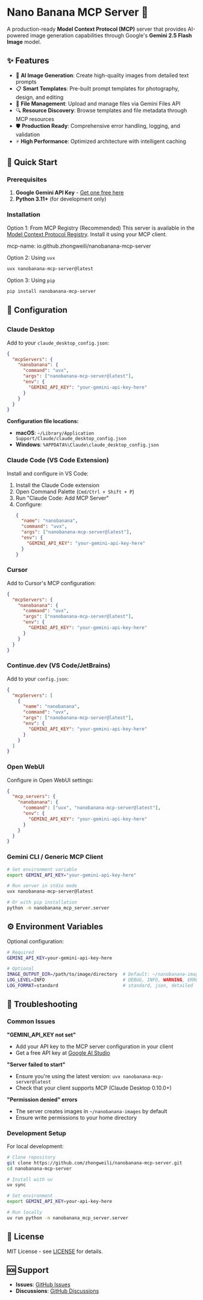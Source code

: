 # Nano Banana MCP Server 🍌

A production-ready **Model Context Protocol (MCP)** server that provides AI-powered image generation capabilities through Google's **Gemini 2.5 Flash Image** model.

## ✨ Features

- 🎨 **AI Image Generation**: Create high-quality images from detailed text prompts
- 📋 **Smart Templates**: Pre-built prompt templates for photography, design, and editing
- 📁 **File Management**: Upload and manage files via Gemini Files API
- 🔍 **Resource Discovery**: Browse templates and file metadata through MCP resources
- 🛡️ **Production Ready**: Comprehensive error handling, logging, and validation
- ⚡ **High Performance**: Optimized architecture with intelligent caching

## 🚀 Quick Start

### Prerequisites

1. **Google Gemini API Key** - [Get one free here](https://makersuite.google.com/app/apikey)
2. **Python 3.11+** (for development only)

### Installation

Option 1: From MCP Registry (Recommended)
This server is available in the [Model Context Protocol Registry](https://registry.modelcontextprotocol.io/servers/io.github.zhongweili/nanobanana-mcp-server). Install it using your MCP client.

mcp-name: io.github.zhongweili/nanobanana-mcp-server

Option 2: Using `uvx`

```bash
uvx nanobanana-mcp-server@latest
```

Option 3: Using `pip`

```bash
pip install nanobanana-mcp-server
```

## 🔧 Configuration

##

### Claude Desktop

Add to your `claude_desktop_config.json`:

```json
{
  "mcpServers": {
    "nanobanana": {
      "command": "uvx",
      "args": ["nanobanana-mcp-server@latest"],
      "env": {
        "GEMINI_API_KEY": "your-gemini-api-key-here"
      }
    }
  }
}
```

**Configuration file locations:**

- **macOS**: `~/Library/Application Support/Claude/claude_desktop_config.json`
- **Windows**: `%APPDATA%\Claude\claude_desktop_config.json`

### Claude Code (VS Code Extension)

Install and configure in VS Code:

1. Install the Claude Code extension
2. Open Command Palette (`Cmd/Ctrl + Shift + P`)
3. Run "Claude Code: Add MCP Server"
4. Configure:
   ```json
   {
     "name": "nanobanana",
     "command": "uvx",
     "args": ["nanobanana-mcp-server@latest"],
     "env": {
       "GEMINI_API_KEY": "your-gemini-api-key-here"
     }
   }
   ```

### Cursor

Add to Cursor's MCP configuration:

```json
{
  "mcpServers": {
    "nanobanana": {
      "command": "uvx",
      "args": ["nanobanana-mcp-server@latest"],
      "env": {
        "GEMINI_API_KEY": "your-gemini-api-key-here"
      }
    }
  }
}
```

### Continue.dev (VS Code/JetBrains)

Add to your `config.json`:

```json
{
  "mcpServers": [
    {
      "name": "nanobanana",
      "command": "uvx",
      "args": ["nanobanana-mcp-server@latest"],
      "env": {
        "GEMINI_API_KEY": "your-gemini-api-key-here"
      }
    }
  ]
}
```

### Open WebUI

Configure in Open WebUI settings:

```json
{
  "mcp_servers": {
    "nanobanana": {
      "command": ["uvx", "nanobanana-mcp-server@latest"],
      "env": {
        "GEMINI_API_KEY": "your-gemini-api-key-here"
      }
    }
  }
}
```

### Gemini CLI / Generic MCP Client

```bash
# Set environment variable
export GEMINI_API_KEY="your-gemini-api-key-here"

# Run server in stdio mode
uvx nanobanana-mcp-server@latest

# Or with pip installation
python -m nanobanana_mcp_server.server
```

## ⚙️ Environment Variables

Optional configuration:

```bash
# Required
GEMINI_API_KEY=your-gemini-api-key-here

# Optional
IMAGE_OUTPUT_DIR=/path/to/image/directory  # Default: ~/nanobanana-images
LOG_LEVEL=INFO                             # DEBUG, INFO, WARNING, ERROR
LOG_FORMAT=standard                        # standard, json, detailed
```

## 🐛 Troubleshooting

### Common Issues

**"GEMINI_API_KEY not set"**

- Add your API key to the MCP server configuration in your client
- Get a free API key at [Google AI Studio](https://makersuite.google.com/app/apikey)

**"Server failed to start"**

- Ensure you're using the latest version: `uvx nanobanana-mcp-server@latest`
- Check that your client supports MCP (Claude Desktop 0.10.0+)

**"Permission denied" errors**

- The server creates images in `~/nanobanana-images` by default
- Ensure write permissions to your home directory

### Development Setup

For local development:

```bash
# Clone repository
git clone https://github.com/zhongweili/nanobanana-mcp-server.git
cd nanobanana-mcp-server

# Install with uv
uv sync

# Set environment
export GEMINI_API_KEY=your-api-key-here

# Run locally
uv run python -m nanobanana_mcp_server.server
```

## 📄 License

MIT License - see [LICENSE](LICENSE) for details.

## 🆘 Support

- **Issues**: [GitHub Issues](https://github.com/zhongweili/nanobanana-mcp-server/issues)
- **Discussions**: [GitHub Discussions](https://github.com/zhongweili/nanobanana-mcp-server/discussions)
